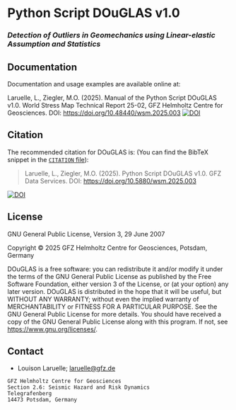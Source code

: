 # Python Script DOuGLAS v1.0
### *Detection of Outliers in Geomechanics using Linear-elastic Assumption and Statistics*


## Documentation

Documentation and usage examples are available online at:

Laruelle, L., Ziegler, M.O. (2025). Manual of the Python Script DOuGLAS v1.0. World Stress Map Technical Report 25-02,  GFZ Helmholtz Centre for Geosciences.
DOI: https://doi.org/10.48440/wsm.2025.003 [![DOI](https://img.shields.io/badge/DOI-10.48440%2Fwsm.2025.003-blue.svg)](https://doi.org/10.48440/wsm.2025.003)

## Citation
The recommended citation for DOuGLAS is: (You can find the BibTeX snippet in the
[`CITATION` file](CITATION.bib)):

> Laruelle, L., Ziegler, M.O. (2025). Python Script DOuGLAS v1.0. GFZ Data Services. DOI: https://doi.org/10.5880/wsm.2025.003


[![DOI](https://img.shields.io/badge/DOI-10.5880%2Fwsm.2025.003-blue.svg)](https://doi.org/10.5880/wsm.2025.003)

## License 
GNU General Public License, Version 3, 29 June 2007

Copyright © 2025 GFZ Helmholtz Centre for Geosciences, Potsdam, Germany

DOuGLAS is a free software: you can redistribute it and/or modify it under the terms of the GNU General Public License as published by the Free Software Foundation, either version 3 of the License, or (at your option) any later version.
DOuGLAS is distributed in the hope that it will be useful, but WITHOUT ANY WARRANTY; without even the implied warranty of MERCHANTABILITY or FITNESS FOR A PARTICULAR PURPOSE. See the GNU General Public License for more details.
You should have received a copy of the GNU General Public License along with this program. If not, see <https://www.gnu.org/licenses/>.

## Contact
* Louison Laruelle;
  laruelle@gfz.de

```
GFZ Helmholtz Centre for Geosciences 
Section 2.6: Seismic Hazard and Risk Dynamics
Telegrafenberg
14473 Potsdam, Germany
```
